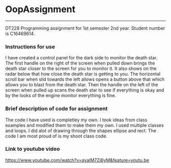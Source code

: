 # OopAssignment
--------------------
DT228 Programming assignment for 1st semester 2nd year.
Student number is C16469614.

### Instructions for use
I have created a control panel for the dark side to monitor the death star.
The first handle on the right of the screen when pulled down brings the death star closer
to the screen for you to monitor it. It also shows on the radar below that how close the death
star is getting to you. The horizontal scroll bar when slid towards the left allows opens
a button above that which allows you to blast from the death star. Then the handle on the 
left of the screen when pulled up scans the death star to see if everything is okay and by the 
looks of the engine monitor everything is fine.

### Brief description of code for assignment
The code I have used is completley my own. I took ideas from class examples and modified them
to make them my own. I used multiple classes and loops. I did alot of drawing through the shapes
ellipse and rect. The code I am most proud of is my shoot class code. 

### Link to youtube video
https://www.youtube.com/watch?v=ayalM7Zj6yM&feature=youtu.be
